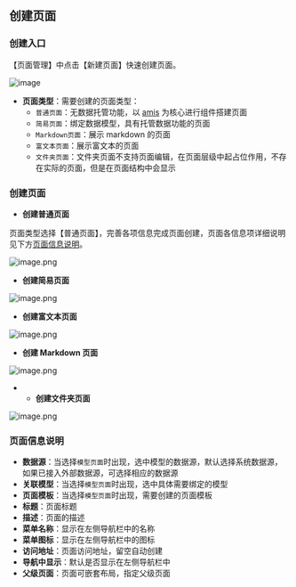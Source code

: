 ## 创建页面

### 创建入口

【页面管理】中点击【新建页面】快速创建页面。

![image](../../../staic/img/操作指南/页面设计/页面创建说明/abb69c17b3676307b9125254ac8ac5a5.png)

- **页面类型**：需要创建的页面类型：
  - `普通页面`：无数据托管功能，以 [amis](https://github.com/baidu/amis) 为核心进行组件搭建页面
  - `简易页面`：绑定数据模型，具有托管数据功能的页面
  - `Markdown页面`：展示 markdown 的页面
  - `富文本页面`：展示富文本的页面
  - `文件夹页面`：文件夹页面不支持页面编辑，在页面层级中起占位作用，不存在实际的页面，但是在页面结构中会显示

### 创建页面

- **创建普通页面**

页面类型选择【普通页面】，完善各项信息完成页面创建，页面各信息项详细说明见下方[页面信息说明](#页面信息说明)。

![image.png](../../../staic/img/操作指南/页面设计/页面创建说明/image_b64a39f.png)

- **创建简易页面**

![image.png](../../../staic/img/操作指南/页面设计/页面创建说明/image_9d142f9.png)

- **创建富文本页面**

![image.png](../../../staic/img/操作指南/页面设计/页面创建说明/image_f21db77.png)

- **创建 Markdown 页面**

![image.png](../../../staic/img/操作指南/页面设计/页面创建说明/image_4855d92.png)

- - **创建文件夹页面**

![image.png](../../../staic/img/操作指南/页面设计/页面创建说明/image_c3f309d.png)

### 页面信息说明

- **数据源**：当选择`模型页面`时出现，选中模型的数据源，默认选择系统数据源，如果已接入外部数据源，可选择相应的数据源
- **关联模型**：当选择`模型页面`时出现，选中具体需要绑定的模型
- **页面模板**：当选择`模型页面`时出现，需要创建的页面模板
- **标题**：页面标题
- **描述**：页面的描述
- **菜单名称**：显示在左侧导航栏中的名称
- **菜单图标**：显示在左侧导航栏中的图标
- **访问地址**：页面访问地址，留空自动创建
- **导航中显示**：默认是否显示在左侧导航栏中
- **父级页面**：页面可嵌套布局，指定父级页面
